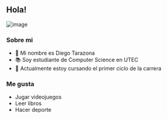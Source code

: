 ## Hola!
![image](https://user-images.githubusercontent.com/91211759/135350801-c8b4c069-acc8-4387-a9a9-14ab18e582af.png)

### Sobre mi
- :wave: Mi nombre es Diego Tarazona
- :books: Soy estudiante de Computer Science en UTEC
- :ledger: Actualmente estoy cursando el primer ciclo de la carrera
### Me gusta
- Jugar videojuegos
- Leer libros
- Hacer deporte
 
